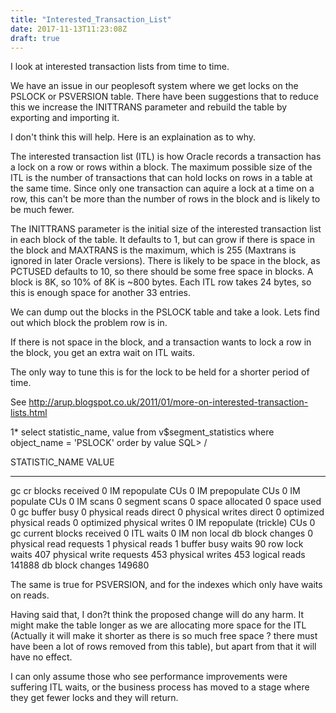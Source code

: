 ```yaml
---
title: "Interested_Transaction_List"
date: 2017-11-13T11:23:08Z
draft: true
---
```


I look at interested transaction lists from time to time. 

We have an issue in our peoplesoft system where we get locks on the PSLOCK or PSVERSION table.
There have been suggestions that to reduce this we increase the INITTRANS parameter and rebuild
the table by exporting and importing it.

I don't think this will help. Here is an explaination as to why.

The interested transaction list (ITL) is how Oracle records a transaction has a lock on a row
or rows within a block. The maximum possible size of the ITL is the number of transactions that
can hold locks on rows in a table at the same time. Since only one transaction can aquire a
lock at a time on a row, this can't be more than the number of rows in the block and is likely
to be much fewer.

The INITTRANS parameter is the initial size of the interested transaction list in each block
of the table. It defaults to 1, but can grow if there is space in the block and MAXTRANS is
the maximum, which is 255 (Maxtrans is ignored in later Oracle versions). There is likely
to be space in the block, as PCTUSED defaults to 10, so there should be some free space in
blocks. A block is 8K, so 10% of 8K is ~800 bytes. Each ITL row takes 24 bytes, so this is
enough space for another 33 entries.

We can dump out the blocks in the PSLOCK table and take a look. Lets find out which block
the problem row is in.



If there is not space in the block, and a transaction wants to lock a row in the block,
you get an extra wait on ITL waits. 

The only way to tune this is for the lock to be held for a shorter period of time.

See http://arup.blogspot.co.uk/2011/01/more-on-interested-transaction-lists.html

  1* select statistic_name, value from v$segment_statistics where object_name = 'PSLOCK' order by value
SQL> /

STATISTIC_NAME                                                        VALUE
---------------------------------------------------------------- ----------
gc cr blocks received                                                     0
IM repopulate CUs                                                         0
IM prepopulate CUs                                                        0
IM populate CUs                                                           0
IM scans                                                                  0
segment scans                                                             0
space allocated                                                           0
space used                                                                0
gc buffer busy                                                            0
physical reads direct                                                     0
physical writes direct                                                    0
optimized physical reads                                                  0
optimized physical writes                                                 0
IM repopulate (trickle) CUs                                               0
gc current blocks received                                                0
ITL waits                                                                 0
IM non local db block changes                                             0
physical read requests                                                    1
physical reads                                                            1
buffer busy waits                                                        90
row lock waits                                                          407
physical write requests                                                 453
physical writes                                                         453
logical reads                                                        141888
db block changes                                                     149680

The same is true for PSVERSION, and for the indexes which only have waits on reads.

Having said that, I don?t think the proposed change will do any harm. It might make the table longer as we are allocating more space for the ITL (Actually it will make it shorter as there is so much free space ? there must have been a lot of rows removed from this table), but apart from that it will have no effect.

I can only assume those who see performance improvements were suffering ITL waits, or the business process has moved to a stage where they get fewer locks and they will return.


